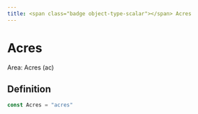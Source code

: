 ```yaml
---
title: <span class="badge object-type-scalar"></span> Acres
---
```

# <span class="badge object-type-scalar"></span> Acres

Area: Acres (ac)

## Definition

```go
const Acres = "acres"
```
